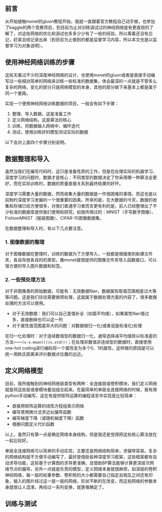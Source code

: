 ## 前言

从开始接触mxnet的gluon教程开始，我就一直跟着官方教程自己动手做，也参加了kaggle的两个竞赛项目，到目前为止对训练调试过的神经网络是有更直观的了解了，对这些网络的优化和调试也多多少少有了一些的经验，所以乘着还没有忘记，赶紧总结记录出来（到目前为止做到的都是监督学习内容，所以本文也是以监督学习为对象说明）。

## 使用神经网络训练的步骤

这些天看过不少的深度神经网络的设计，也使用mxnet的gluon或者是直接手动编写过一些相对简单的网络来训练一些标准的数据集，体会最深的一点就是不管多么复杂的网络，变化的部分只是网络模型的本身，其他的部分做下来基本上都是属于同一个套路。

实现一个使用神经网络训练数据的项目，一般会有如下步骤：

1. 整理、导入数据，这是准备工作
2. 定义网络结构，这是算法的核心
3. 训练，将数据输入网络中，循环迭代
4. 测试，使用训练好的模型测试实际的数据

以下会对上面四个步骤分别说明。

## 数据整理和导入

虽然当我们在编写代码时，这只是准备性质的工作，但是在处理实际的机器学习、深度学习的问题时，数据才是核心：不同类型的数据决定了你采用哪一种算法会更好，而在实际训练时，数据的质量直接关系到最终结果的好坏。

深度学习需要大量的数据，然而收集大量的数据是一件很困难的事情，而这也是以前制约深度学习发展的一个很重要的因素。所幸的是，在大数据的今天，数据的收集和存储已经方便很多，对我们普通学习者而言更有利的是，前人已经整理出了不少标准的数据库提供我们使用和研究，如我所用过的：MNIST（手写数字图像）、FishionMNIST（服装图像）、CIFAR-10图像数据集。

在数据整理和导入时，有以下几点要注意。

### 1.  图像数据的整理

对于图像数据在整理时，训练的数据为了方便导入，一般都是根据类别新建文件夹，各自存放各自的的类型。像mxnet就很提供的图像文件夹导入函数接口，可以很方便的导入图片数据和标签。

### 2. 一些预处理方法

对于非图像类的原始数据，可能有：无效数据Nan，数据属性取值范围相差过大等等问题。这是我们往往需要做预处理，这就属于数据处理方面的内容了，很多数据处理的方法可以使用。

+ 对于无效数据：我们可以自己差值补全（如插平均值），如果属性Nan值过多，直接删掉也可以这一列
+ 对于属性值范围差异大的问题：对数据做归一化(或者说是标准化)处理

在归一化处理时：对于连续数值型的数据归一化，通常选择减平均值除以标准差的方法——```(x-x.mean())/x.std())```；在处理非数值非连续型的数据时，直接使用one-hot coding进行编码将一个属性变为多个0、1的属性，这样做的原因是可以统一用欧氏距离来评价数据点位置的远近。

## 定义网络模型

目前，我所接触到的神经网络层类型有两种：全连接层或卷积模块，我们定义网络就是将这些层或者模块叠加组合起来。在最简单的单层全连接网络的时候，我有用python手动编写，这在有提供矩阵运算的编程语言中实现是比较简单：

+ 直接用矩阵运算的线性方程组表示网络
+ 编写使用微分法求近似偏导函数
+ 编写梯度下降（或随机梯度下降）函数
+ 根据问题定义代价函数

以上，虽然只有第一点是确定网络本身结构，但是我还是觉得把这些核心算法放在一起比较好。

单层全连接网络可以简单的手动实现，主要还是网络结构简单，求偏导容易。复杂的网络结构就不方便手动编写了，最好是借助各种深度学习框架，这些框架都有自动求导功能，这些基于计算图的求导更准确，且借助BP算法能够计算更深层次网络节点的偏导。另外一点就是负责的模型，定义网络本身就很麻烦，如深层的卷积神经网络，每一层的权重参数、卷积核的大小都需要自己指定且相互之间还有印象，输入的图片经过这一层一层的网络，形状不断的在改变，而这些网络的参数本身就很让人混淆，再经过一系列变换，就更难确定了。

## 训练与测试


